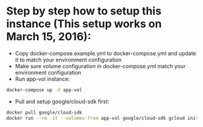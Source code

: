 # Step by step how to setup this instance (This setup works on March 15, 2016):

- Copy docker-compose.example.yml to docker-compose.yml and update it to match your environment configuration
- Make sure volume configuration in docker-compose.yml match your environment configuration
- Run app-vol instance:

```sh
docker-compose up -d app-vol
```

- Pull and setup google/cloud-sdk first:

```sh
docker pull google/cloud-sdk
docker run --rm -it --volumes-from app-vol google/cloud-sdk gcloud init
```
